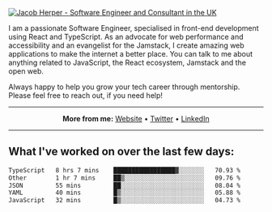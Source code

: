 [![Jacob Herper - Software Engineer and Consultant in the UK](https://res.cloudinary.com/jacobherper/image/upload/v1641506277/gh-image.png)](https://jacobherper.com/)

I am a passionate Software Engineer, specialised in front-end development using React and TypeScript. As an advocate for web performance and accessibility and an evangelist for the Jamstack, I create amazing web applications to make the internet a better place. You can talk to me about anything related to JavaScript, the React ecosystem, Jamstack and the open web.

Always happy to help you grow your tech career through mentorship. Please feel free to reach out, if you need help!

---

<p align="center">
  <strong>More from me:</strong> 
  <a href="https://jacobherper.com/">Website</a> •
  <a href="https://twitter.com/intent/follow?screen_name=jakeherp&tw_p=followbutton">Twitter</a> •
  <a href="https://www.linkedin.com/in/jacobherper/">LinkedIn</a>
</p>

---

## What I've worked on over the last few days:

<!--START_SECTION:waka-->

```txt
TypeScript   8 hrs 7 mins    █████████████████▓░░░░░░░   70.93 %
Other        1 hr 7 mins     ██▒░░░░░░░░░░░░░░░░░░░░░░   09.76 %
JSON         55 mins         ██░░░░░░░░░░░░░░░░░░░░░░░   08.04 %
YAML         40 mins         █▒░░░░░░░░░░░░░░░░░░░░░░░   05.88 %
JavaScript   32 mins         █▒░░░░░░░░░░░░░░░░░░░░░░░   04.73 %
```

<!--END_SECTION:waka-->
